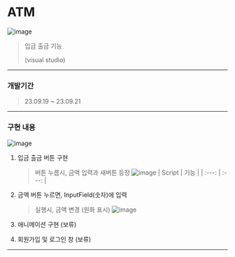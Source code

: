 # ATM
![image](https://github.com/Yeonnnii/ATM/assets/141755349/b11f551d-f2bb-4df9-b2a2-49114c6ee7d4)

> 입금 출금 기능
> 
>  (visual studio)


---


### 개발기간
> 23.09.19 ~ 23.09.21


---


### 구현 내용


![image](https://github.com/Yeonnnii/ATM/assets/141755349/b39e8bc0-cca3-4fb4-a028-894f45286df8)




1. 입금 출금 버튼 구현
   > 버튼 누름시, 금액 입력과 새버튼 등장
   > ![image](https://github.com/Yeonnnii/ATM/assets/141755349/dd5d4a1d-04a0-40b5-989d-70655f9c6d67)
   > | Script | 기능 |
   > | :---: | :---: |
   > 




2. 금액 버튼 누르면, InputField(숫자)에 입력
   > 실행시, 금액 변경 (원화 표시)
   > ![image](https://github.com/Yeonnnii/ATM/assets/141755349/7cd55117-590b-4895-be60-966d23928ef4)
   


   
3. 애니메이션 구현 (보류)




4. 회원가입 및 로그인 창 (보류)
    
---



